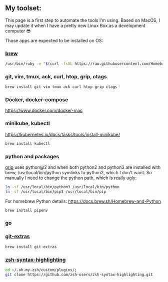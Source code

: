## My toolset:

This page is a first step to automate the tools I'm using. Based on MacOS, I may
update it when I have a pretty new Linux Box as a development computer
:sunglasses:

Those apps are expected to be installed on OS:

### [brew](https://brew.sh/)
```sh
/usr/bin/ruby -e "$(curl -fsSL https://raw.githubusercontent.com/Homebrew/install/master/install)"
```

### git, vim, tmux, ack, curl, htop, grip, ctags
```sh
brew install git vim tmux ack curl htop grip ctags
```

### Docker, docker-compose

https://www.docker.com/docker-mac

### minikube, kubectl

https://kubernetes.io/docs/tasks/tools/install-minikube/

```sh
brew install kubectl
```

### python and packages

[grip](https://github.com/joeyespo/grip) uses python@2 and when both python2 and python3 are installed with brew,
/usr/local/bin/python symlinks to python2, which I don't want. So manually I
need to change the python path, which is really ugly:
```sh
ln -sf /usr/local/bin/python3 /usr/local/bin/python
ln -sf /usr/local/bin/pip3 /usr/local/bin/pip
```
For homebrew Python details: https://docs.brew.sh/Homebrew-and-Python

```sh
brew install pipenv
```
### go

### [git-extras](https://github.com/tj/git-extras/blob/master/Installation.md)

```sh
brew install git-extras
```

### [zsh-syntax-highlighting](https://github.com/zsh-users/zsh-syntax-highlighting)
```sh
cd ~/.oh-my-zsh/custom/plugins/;
git clone https://github.com/zsh-users/zsh-syntax-highlighting.git
```
